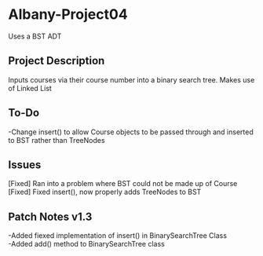 # Albany-Project04
Uses a BST ADT

## Project Description
Inputs courses via their course number into a binary search tree. Makes use of Linked List 

## To-Do
-Change insert() to allow Course objects to be passed through and inserted to BST rather than TreeNodes

## Issues
[Fixed] Ran into a problem where BST could not be made up of Course
[Fixed] Fixed insert(), now properly adds TreeNodes to BST

## Patch Notes v1.3
-Added fiexed implementation of insert() in BinarySearchTree Class <br>
-Added add() method to BinarySearchTree class<br>

